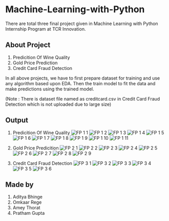 # Machine-Learning-with-Python
There are total three final project given in Machine Learning with Python Internship Program at TCR Innovation.

## About Project
1. Predicition Of Wine Quality
2. Gold Price Prediction
3. Credit Card Fraud Detection

In all above projects, we have to first prepare dataset for training and use any algorithm based upon EDA.
Then the train model to fit the data and make predictions using the trained model.


(Note : There is dataset file named as creditcard.csv in Credit Card Fraud Detection which is not uploaded due to large size)

## Output
1. Predicition Of Wine Quality
![FP 1 1](https://user-images.githubusercontent.com/88768050/139812873-10d159b9-9ea5-4739-8707-e57593bb54ab.PNG)
![FP 1 2](https://user-images.githubusercontent.com/88768050/139812893-ed29e118-8cf7-409b-9e32-9516dc252669.PNG)
![FP 1 3](https://user-images.githubusercontent.com/88768050/139812929-f8f01fe1-c37d-4a2f-b76d-384db9374ec4.PNG)
![FP 1 4](https://user-images.githubusercontent.com/88768050/139812951-eb0b461b-acb5-4d68-b490-4a8b7bf6471d.PNG)
![FP 1 5](https://user-images.githubusercontent.com/88768050/139812980-80b4d323-e02b-4b78-86ca-cc05ab9f0213.PNG)
![FP 1 6](https://user-images.githubusercontent.com/88768050/139812998-22c40214-b0dd-4699-902d-57e05a87c092.PNG)
![FP 1 7](https://user-images.githubusercontent.com/88768050/139813015-19f8bfc3-dbd0-4e8a-86db-145ba5362a22.PNG)
![FP 1 8](https://user-images.githubusercontent.com/88768050/139813038-e26046b4-0081-42a5-93f3-fd4e99b897f8.PNG)
![FP 1 9](https://user-images.githubusercontent.com/88768050/139813061-353501b1-ca91-4938-946d-eefa5b40f151.PNG)
![FP 1 10](https://user-images.githubusercontent.com/88768050/139813079-769ac89d-256d-4e15-983b-74fedeb78471.PNG)
![FP 1 11](https://user-images.githubusercontent.com/88768050/139813123-b766f3d9-5a0c-4453-a398-dcad4303b2f7.PNG)

2. Gold Price Predicition
![FP 2 1](https://user-images.githubusercontent.com/88768050/139656008-34143192-c8ca-41a7-880c-f23e1a97c513.PNG)
![FP 2 2](https://user-images.githubusercontent.com/88768050/139656043-f12a9f72-4b32-432f-9cf5-85213289b20e.PNG)
![FP 2 3](https://user-images.githubusercontent.com/88768050/139656051-46315564-e196-43cd-aae2-4ac6246865aa.PNG)
![FP 2 4](https://user-images.githubusercontent.com/88768050/139656067-f35763f4-944c-4f49-9baf-11a6a4f83ad6.PNG)
![FP 2 5](https://user-images.githubusercontent.com/88768050/139656075-fc4d0692-ae7d-41ed-85ab-062921785ab3.PNG)
![FP 2 6](https://user-images.githubusercontent.com/88768050/139656079-687a868b-f1b4-4255-afda-913badf83d21.PNG)
![FP 2 7](https://user-images.githubusercontent.com/88768050/139656090-7500e8be-fab7-4dfe-876d-2f2f80fc2d02.PNG)
![FP 2 8](https://user-images.githubusercontent.com/88768050/139656108-b59e73c4-f83b-4d65-842f-e1fa378fa796.PNG)
![FP 2 9](https://user-images.githubusercontent.com/88768050/139656121-1b2566d9-c4ed-4ab9-a904-aa1bbe3acda5.PNG)

3. Credit Card Fraud Detection
![FP 3 1](https://user-images.githubusercontent.com/88768050/139824782-2112f9f4-1a0a-4f59-bc4d-33291bb1edaa.PNG)
![FP 3 2](https://user-images.githubusercontent.com/88768050/139824806-f309751a-2767-442f-a90e-c058f15417f6.PNG)
![FP 3 3](https://user-images.githubusercontent.com/88768050/139824834-ed68f1a5-dae8-4c6e-9b21-2a56aa3de02d.PNG)
![FP 3 4](https://user-images.githubusercontent.com/88768050/139824884-2c573d66-5a1d-4d95-9f3e-36507d213310.PNG)
![FP 3 5](https://user-images.githubusercontent.com/88768050/139825071-6282c275-dff1-4957-8ea3-75f1ed58557a.PNG)
![FP 3 6](https://user-images.githubusercontent.com/88768050/139825123-9b8dbb86-6c8d-4c20-ae0d-8124f817ae1e.PNG)

## Made by
1. Aditya Bhinge
2. Omkaar Rege
3. Amey Thorat
4. Pratham Gupta

